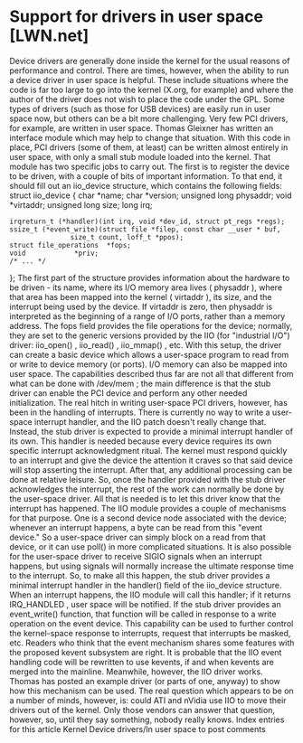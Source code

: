 # Support for drivers in user space [LWN.net]

Device drivers are generally done inside the kernel for the usual reasons
of performance and control.  There are times, however, when the ability to
run a device driver in user space is helpful.  These include situations
where the code is far too large to go into the kernel (X.org, for example)
and where the author of the driver does not wish to
place the code under the GPL.  Some types of drivers (such as those for USB
devices) are easily run in user space now, but others can be a bit more
challenging.  Very few PCI drivers, for example, are written in user space.
Thomas Gleixner has written
an
interface module
which may help to change that situation.  With this
code in place, PCI drivers (some of them, at least) can be written almost
entirely in user space, with only a small stub module loaded into the kernel.
That module has two specific jobs to carry out.  The first is to register
the device to be driven, with a couple of bits of important information.
To that end, it should fill out an
iio_device
structure, which
contains the following fields:
struct iio_device {
    char			*name;
    char			*version;
    unsigned long		physaddr;
    void			*virtaddr;
    unsigned long		size;
    long			irq;

    irqreturn_t (*handler)(int irq, void *dev_id, struct pt_regs *regs);
    ssize_t (*event_write)(struct file *filep, const char __user * buf,
    		       size_t count, loff_t *ppos);
    struct file_operations	*fops;
    void			*priv;
    /* ... */
};
The first part of the structure provides information about the hardware 
to be driven - its name, where its I/O memory area lives
(
physaddr
), where that area has been mapped into the kernel
(
virtaddr
), its size, and the interrupt being used by the device.
If
virtaddr
is zero, then
physaddr
is interpreted as the
beginning of a range of I/O ports, rather than a memory address.
The
fops
field provides the file operations for the device;
normally, they are set to the generic versions provided by the IIO (for
"industrial I/O") driver:
iio_open()
,
iio_read()
,
iio_mmap()
, etc.
With this setup, the driver can create a
basic device which allows a user-space program to read from or write to
device memory (or ports).  I/O memory can also be mapped into user space.
The capabilities described thus far are not all that different from what
can be done with
/dev/mem
; the main difference is that the stub
driver can enable the PCI device and perform any other needed
initialization.  The real hitch in writing user-space PCI drivers, however,
has been in the handling of interrupts.  There is currently no way to write
a user-space interrupt handler, and the IIO patch doesn't really change
that.  Instead, the stub driver is expected to provide a minimal interrupt
handler of its own.
This handler is needed because every device requires its own specific
interrupt acknowledgment ritual.  The kernel must respond quickly to an
interrupt and give the device the attention it craves so that said device
will stop asserting the interrupt.  After that, any additional processing
can be done at relative leisure.  So, once the handler provided with the
stub driver acknowledges the interrupt, the rest of the work can normally
be done by the user-space driver.
All that is needed is to let this driver know that the interrupt has
happened.  The IIO module provides a couple of mechanisms for that
purpose.  One is a second device node associated with the device; whenever
an interrupt happens, a byte can be read from this "event device."  So a
user-space driver can simply block on a read from that device, or it can
use
poll()
in more complicated situations.  It is also possible
for the user-space driver to receive
SIGIO
signals when an
interrupt happens, but using signals will normally increase the ultimate
response time to the interrupt.
So, to make all this happen, the stub driver provides a minimal interrupt
handler in the
handler()
field of the
iio_device
structure.  When an interrupt happens, the IIO module will call this handler;
if it returns
IRQ_HANDLED
, user space will be notified.
If the stub driver provides an
event_write()
function, that
function will be called in response to a write operation on the event
device.  This capability can be used to further control the kernel-space
response to interrupts, request that interrupts be masked, etc.
Readers who think that the event mechanism shares some features with the
proposed kevent subsystem are right.  It is probable that the IIO event
handling code will be rewritten to use kevents, if and when kevents are
merged into the mainline.
Meanwhile, however, the IIO driver works.  Thomas has posted
an example driver
(or parts of one, anyway) to
show how this mechanism can be used.  The real question which appears to be
on a number of minds, however, is: could ATI and nVidia use IIO to move
their drivers out of the kernel.  Only those vendors can answer that
question, however, so, until they say something, nobody really knows.
Index entries for this article
Kernel
Device drivers/In user space
to post comments